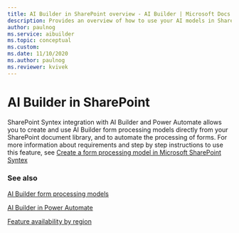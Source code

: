 ```yaml
---
title: AI Builder in SharePoint overview - AI Builder | Microsoft Docs
description: Provides an overview of how to use your AI models in SharePoint.
author: paulnog
ms.service: aibuilder
ms.topic: conceptual
ms.custom: 
ms.date: 11/10/2020
ms.author: paulnog
ms.reviewer: kvivek
---
```


# AI Builder in SharePoint

SharePoint Syntex integration with  AI Builder and Power Automate allows you to create and use AI Builder form processing models directly from your SharePoint document library, and to automate the processing of forms. For more information about requirements and step by step instructions to use this feature, see [Create a form processing model in Microsoft SharePoint Syntex](/microsoft-365/contentunderstanding/create-a-form-processing-model)

### See also

[AI Builder form processing models](form-processing-model-overview.md)

[AI Builder in Power Automate](use-in-flow-overview.md)

[Feature availability by region](availability-region.md)  
